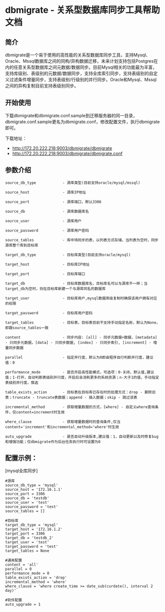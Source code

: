 # dbmigrate - 关系型数据库同步工具帮助文档

## 简介

   dbmigrate是一个易于使用的高性能的关系型数据库同步工具，支持Mysql、Oracle、Mssql数据库之间的同构/异构数据迁移，未来计划支持包括Postgres在内的任意关系型数据库之间元数据/数据同步。目前Mysql相关的功能最为丰富，支持库级别、表级别的元数据/数据同步，支持全库索引同步，支持表级别的自定义过滤条件增量同步，支持表级别/行级别的并行同步。Oracle和Mysql、Mssql之间的异构复制目前支持表级别同步。

## 开始使用

下载dbmigrate和dbmigrate.conf.sample到迁移服务器的同一目录，dbmigrate.conf.sample更名为dbmigrate.conf，修改配置文件，执行dbmigrate即可。

下载地址：

- http://172.20.222.218:9003/dbmigrate/dbmigrate
- http://172.20.222.218:9003/dbmigrate/dbmigrate.conf



## 参数介绍

```
source_db_type            - 源库类型(目前支持oracle/mysql/mssql)

source_host               - 源库IP地址

source_port               - 源库端口，默认3306

source_db                 - 源库数据库名

source_user               - 源库用户

source_password           - 源库用户密码

source_tables             - 库中待同步的表，以列表方式存储，当列表为空时，同步源库整个库到目标库

target_db_type            - 目标库类型(目前支持oracle/mysql)

target_host               - 目标库IP地址

target_port               - 目标库端口

target_db                 - 目标库数据库名，目标库名可以与源库不一样；当target_db为空时，则在目标库新建一个与源库同名的数据库

target_user               - 目标库用户,mysql数据库级复制时确保该用户拥有对应的权限

target_password           - 目标库用户密码

target_tables             - 目标表，目标表目前不支持手动指定名称，默认为None，即跟source_tables一致

content                   - 同步内容: [all] - 同步元数据+数据，[metadata] - 只同步元数据，[data] - 只同步数据, [index] - 只同步索引, [increment] - 增量同步数据

parallel                  - 指定并行度，默认为0即由程序自行判断并行度，建议值：0

performance_mode          - 是否开启高性能模式，可选项：0-关闭，默认值,建议值；1-打开，自动判断表级别并行度，开启后会消耗更多的系统资源；n-大于1的值，手动指定表级别并行度，慎选

table_exists_action       - 目标表在目标库已存在时的处理方式：drop - 删除旧表；truncate - truncate表数据；append - 插入数据；skip - 跳过该表

incremental_method        - 获取增量数据的方式，[where] - 自定义where查询条件，仅content=increment时生效

where_clause              - 获取增量数据时的查询条件,仅当content='increment'和incremental_method='where'时生效

auto_upgrade              - 是否自动升级版本,建议值：1，自动更新以及时修复bug和增强功能；仅dbmigrate作为后台任务执行时可设置为0
```

## 配置示例：

[mysql全库同步]

```
#源库
source_db_type = 'mysql'
source_host = '172.16.1.1'
source_port = 3306
source_db = 'testdb'
source_user = 'test'
source_password = 'test'
source_tables = []

#目标库
target_db_type = 'mysql'
target_host = '172.16.1.2'
target_port = 3306
target_db = 'testdb_2'                                                    
target_user = 'test'
target_password = 'test'
target_tables = None                                                  

#通用配置
content = 'all'                                                  
parallel = 0                                                          
performance_mode = 0                                                  
table_exists_action = 'drop'                                          
incremental_method = 'where'                                          
where_clause = 'where create_time >= date_sub(curdate(), interval 2 day)'   

#软件配置
auto_upgrade = 1                                                      
```

